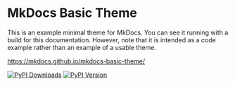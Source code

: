 # MkDocs Basic Theme

This is an example minimal theme for MkDocs. You can see it running with a
build for this documentation. However, note that it is intended as a code
example rather than an example of a usable theme.

https://mkdocs.github.io/mkdocs-basic-theme/

[![PyPI Downloads][pypi-dl-image]][pypi-dl-link]
[![PyPI Version][pypi-v-image]][pypi-v-link]

[pypi-dl-image]: https://img.shields.io/pypi/dm/mkdocs-basic-theme.png
[pypi-dl-link]: https://pypi.python.org/pypi/mkdocs-basic-theme
[pypi-v-image]: https://img.shields.io/pypi/v/mkdocs-basic-theme.png
[pypi-v-link]: https://pypi.python.org/pypi/mkdocs-basic-theme

